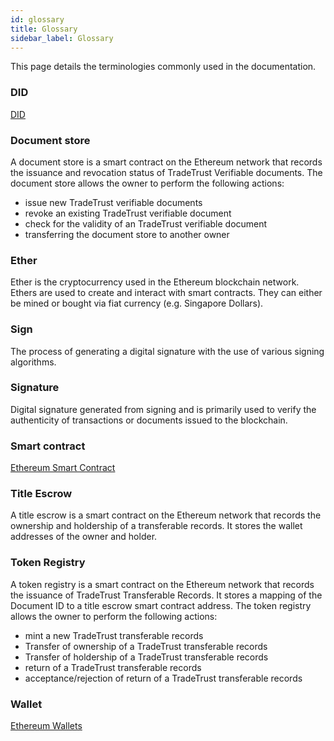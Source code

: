 ```yaml
---
id: glossary
title: Glossary
sidebar_label: Glossary
---
```


This page details the terminologies commonly used in the documentation.

### DID

[DID](https://www.w3.org/TR/did-core/)

### Document store

A document store is a smart contract on the Ethereum network that records the issuance and revocation status of TradeTrust Verifiable documents. The document store allows the owner to perform the following actions:

- issue new TradeTrust verifiable documents
- revoke an existing TradeTrust verifiable document
- check for the validity of an TradeTrust verifiable document
- transferring the document store to another owner

### Ether

Ether is the cryptocurrency used in the Ethereum blockchain network. Ethers are used to create and interact with smart contracts. They can either be mined or bought via fiat currency (e.g. Singapore Dollars).

### Sign

The process of generating a digital signature with the use of various signing algorithms.

### Signature

Digital signature generated from signing and is primarily used to verify the authenticity of transactions or documents issued to the blockchain.

### Smart contract

[Ethereum Smart Contract](https://ethereum.org/en/developers/docs/smart-contracts/#:~:text=A%20%22smart%20contract%22%20is%20simply,address%20on%20the%20Ethereum%20blockchain.&text=Smart%20contracts%20can%20define%20rules,enforce%20them%20via%20the%20code.)

### Title Escrow

A title escrow is a smart contract on the Ethereum network that records the ownership and holdership of a transferable records. It stores the wallet addresses of the owner and holder.

### Token Registry

A token registry is a smart contract on the Ethereum network that records the issuance of TradeTrust Transferable Records. It stores a mapping of the Document ID to a title escrow smart contract address. The token registry allows the owner to perform the following actions:

- mint a new TradeTrust transferable records
- Transfer of ownership of a TradeTrust transferable records
- Transfer of holdership of a TradeTrust transferable records
- return of a TradeTrust transferable records
- acceptance/rejection of return of a TradeTrust transferable records

### Wallet

[Ethereum Wallets](https://ethereum.org/en/wallets/#:~:text=Ethereum%20wallets%20are%20applications%20that,funds%20and%20manage%20your%20ETH%20)

